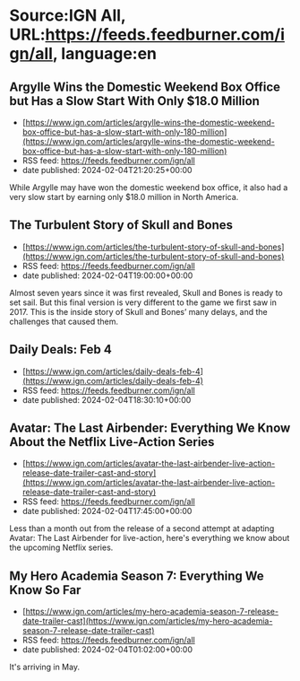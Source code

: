 # Source:IGN All, URL:https://feeds.feedburner.com/ign/all, language:en

## Argylle Wins the Domestic Weekend Box Office but Has a Slow Start With Only $18.0 Million
 - [https://www.ign.com/articles/argylle-wins-the-domestic-weekend-box-office-but-has-a-slow-start-with-only-180-million](https://www.ign.com/articles/argylle-wins-the-domestic-weekend-box-office-but-has-a-slow-start-with-only-180-million)
 - RSS feed: https://feeds.feedburner.com/ign/all
 - date published: 2024-02-04T21:20:25+00:00

While Argylle may have won the domestic weekend box office, it also had a very slow start by earning only $18.0 million in North America.

## The Turbulent Story of Skull and Bones
 - [https://www.ign.com/articles/the-turbulent-story-of-skull-and-bones](https://www.ign.com/articles/the-turbulent-story-of-skull-and-bones)
 - RSS feed: https://feeds.feedburner.com/ign/all
 - date published: 2024-02-04T19:00:00+00:00

Almost seven years since it was first revealed, Skull and Bones is ready to set sail. But this final version is very different to the game we first saw in 2017. This is the inside story of Skull and Bones’ many delays, and the challenges that caused them.

## Daily Deals: Feb 4
 - [https://www.ign.com/articles/daily-deals-feb-4](https://www.ign.com/articles/daily-deals-feb-4)
 - RSS feed: https://feeds.feedburner.com/ign/all
 - date published: 2024-02-04T18:30:10+00:00



## Avatar: The Last Airbender: Everything We Know About the Netflix Live-Action Series
 - [https://www.ign.com/articles/avatar-the-last-airbender-live-action-release-date-trailer-cast-and-story](https://www.ign.com/articles/avatar-the-last-airbender-live-action-release-date-trailer-cast-and-story)
 - RSS feed: https://feeds.feedburner.com/ign/all
 - date published: 2024-02-04T17:45:00+00:00

Less than a month out from the release of a second attempt at adapting Avatar: The Last Airbender for live-action, here's everything we know about the upcoming Netflix series.

## My Hero Academia Season 7: Everything We Know So Far
 - [https://www.ign.com/articles/my-hero-academia-season-7-release-date-trailer-cast](https://www.ign.com/articles/my-hero-academia-season-7-release-date-trailer-cast)
 - RSS feed: https://feeds.feedburner.com/ign/all
 - date published: 2024-02-04T01:02:00+00:00

It's arriving in May.


